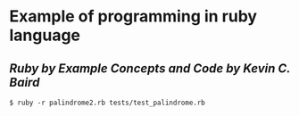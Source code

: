 # Example of programming in ruby language

## _Ruby by Example Concepts and Code by_ *Kevin C. Baird*

```
$ ruby -r palindrome2.rb tests/test_palindrome.rb

```


